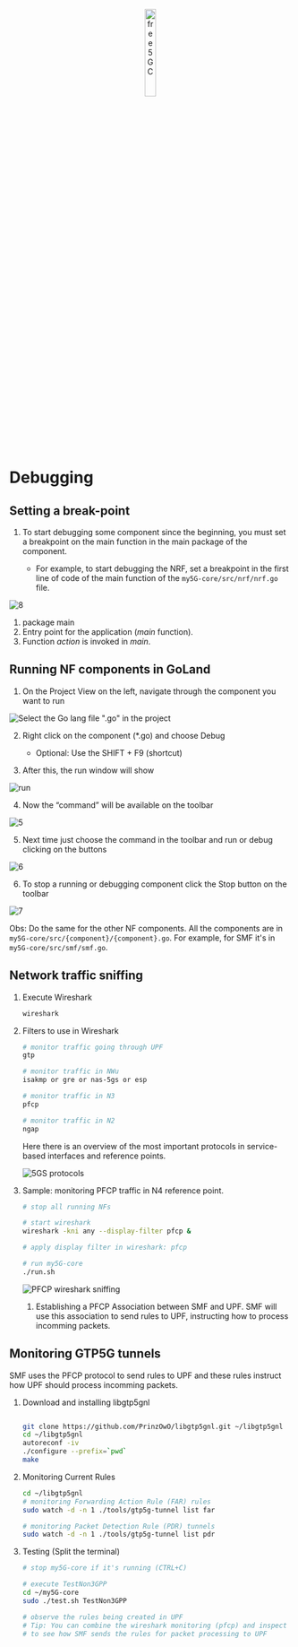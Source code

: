 <div align="center">

<a href="https://github.com/LABORA-INF-UFG/my5Gcore"><img width="20%" src="../figs/my5g-logo.png" alt="free5GC"/></a>

</div> 

# Debugging


## Setting a break-point

1. To start debugging some component since the beginning, you must set a breakpoint on the main function in the main package of the component.

    - For example, to start debugging the NRF, set a breakpoint in the first line of code of the main function of the `my5G-core/src/nrf/nrf.go` file.

![8](../../media/images/code-debugging/set-break-point-nrf.png)

1. package main
2. Entry point for the application (_main_ function).
3. Function _action_ is invoked in _main_.



## Running NF components in GoLand

1. On the Project View on the left, navigate through the component you want to run

![Select the Go lang file ".go" in the project](../../media/images/code-debugging/3.png)

2. Right click on the component (*.go) and choose Debug
    - Optional: Use the SHIFT + F9 (shortcut)

3. After this, the run window will show

![run](../../media/images/code-debugging/4.jpeg)


4. Now the “command” will be available on the toolbar

![5](../../media/images/code-debugging/5.png)

5. Next time just choose the command in the toolbar and run or debug clicking on the buttons

![6](../../media/images/code-debugging/6.png)

6. To stop a running or debugging component click the Stop button on the toolbar

![7](../../media/images/code-debugging/7.png)

Obs: Do the same for the other NF components. All the components are in `my5G-core/src/{component}/{component}.go`. For example, for SMF it's in `my5G-core/src/smf/smf.go`.

## Network traffic sniffing

1. Execute Wireshark 
   ```bash
   wireshark
   ````
2. Filters to use in Wireshark

    ```bash
    # monitor traffic going through UPF
    gtp

    # monitor traffic in NWu
    isakmp or gre or nas-5gs or esp

    # monitor traffic in N3
    pfcp

    # monitor traffic in N2
    ngap
    ```

    Here there is an overview of the most important protocols in service-based interfaces and reference points.

    ![5GS protocols](../../media/images/code-debugging/5gs-protocols.png)


3. Sample: monitoring PFCP traffic in N4 reference point.

    
    ```bash
    # stop all running NFs

    # start wireshark
    wireshark -kni any --display-filter pfcp &

    # apply display filter in wireshark: pfcp

    # run my5G-core
    ./run.sh
    ```

    ![PFCP wireshark sniffing](../../media/images/code-debugging/pfcp-wireshark.png)

    1. Establishing a PFCP Association between SMF and UPF. SMF will use this association to send rules to UPF, instructing how to process incomming packets.


## Monitoring  GTP5G tunnels

SMF uses the PFCP protocol to send rules to UPF and these rules instruct how UPF should process incomming packets.

1. Download and installing libgtp5gnl
    ```bash

    git clone https://github.com/PrinzOwO/libgtp5gnl.git ~/libgtp5gnl
    cd ~/libgtp5gnl
    autoreconf -iv
    ./configure --prefix=`pwd`
    make
    ```
2. Monitoring Current Rules
   ```bash
   cd ~/libgtp5gnl
   # monitoring Forwarding Action Rule (FAR) rules
   sudo watch -d -n 1 ./tools/gtp5g-tunnel list far

   # monitoring Packet Detection Rule (PDR) tunnels
   sudo watch -d -n 1 ./tools/gtp5g-tunnel list pdr
   ```
3. Testing (Split the terminal)
    ```bash
    # stop my5G-core if it's running (CTRL+C)

    # execute TestNon3GPP
    cd ~/my5G-core
    sudo ./test.sh TestNon3GPP

    # observe the rules being created in UPF
    # Tip: You can combine the wireshark monitoring (pfcp) and inspect the packets
    # to see how SMF sends the rules for packet processing to UPF
    ```